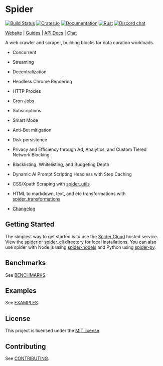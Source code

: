 # Spider

[![Build Status](https://github.com/spider-rs/spider/actions/workflows/rust.yml/badge.svg)](https://github.com/spider-rs/spider/actions)
[![Crates.io](https://img.shields.io/crates/v/spider.svg)](https://crates.io/crates/spider)
[![Documentation](https://docs.rs/spider/badge.svg)](https://docs.rs/spider)
[![Rust](https://img.shields.io/badge/rust-1.56.1%2B-blue.svg?maxAge=3600)](https://github.com/spider-rs/spider)
[![Discord chat](https://img.shields.io/discord/1254585814021832755.svg?logo=discord&style=flat-square)](https://discord.spider.cloud)

[Website](https://spider.cloud) |
[Guides](https://spider.cloud/guides) |
[API Docs](https://docs.rs/spider/latest/spider) |
[Chat](https://discord.spider.cloud)

A web crawler and scraper, building blocks for data curation workloads.

- Concurrent
- Streaming
- Decentralization
- Headless Chrome Rendering
- HTTP Proxies
- Cron Jobs
- Subscriptions
- Smart Mode
- Anti-Bot mitigation
- Disk persistence
- Privacy and Efficiency through Ad, Analytics, and Custom Tiered Network Blocking
- Blacklisting, Whitelisting, and Budgeting Depth
- Dynamic AI Prompt Scripting Headless with Step Caching
- CSS/Xpath Scraping with [spider_utils](./spider_utils/README.md#CSS_Scraping)
- HTML to markdown, text, and etc transformations with [spider_transformations](./spider_transformations/README.md)

- [Changelog](CHANGELOG.md)

## Getting Started

The simplest way to get started is to use the [Spider Cloud](https://spider.cloud) hosted service. View the [spider](./spider/README.md) or [spider_cli](./spider_cli/README.md) directory for local installations. You can also use spider with Node.js using [spider-nodejs](https://github.com/spider-rs/spider-nodejs) and Python using [spider-py](https://github.com/spider-rs/spider-py).

## Benchmarks

See [BENCHMARKS](./benches/BENCHMARKS.md).

## Examples

See [EXAMPLES](./examples/).

## License

This project is licensed under the [MIT license].

[MIT license]: https://github.com/spider-rs/spider/blob/main/LICENSE

## Contributing

See [CONTRIBUTING](CONTRIBUTING.md).
